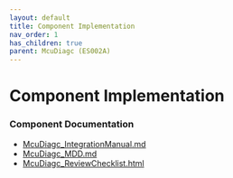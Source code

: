 ```yaml
---
layout: default
title: Component Implementation
nav_order: 1
has_children: true
parent: McuDiagc (ES002A)
---
```

# Component Implementation
### Component Documentation

- [McuDiagc_IntegrationManual.md](doc/McuDiagc_IntegrationManual.md)
- [McuDiagc_MDD.md](doc/McuDiagc_MDD.md)
- [McuDiagc_ReviewChecklist.html](doc/McuDiagc_ReviewChecklist.html)

